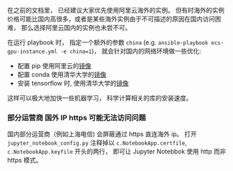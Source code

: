 在之前的文档里， 已经建议大家优先使用阿里云海外的实例。 但有时海外的实例价格可能比国内高很多，或者是某些海外实例由于不可描述的原因在国内访问困难， 那么选择阿里云国内的实例也未尝不可。

在运行 playbook 时， 指定一个额外的参数 `china` (e.g. `ansible-playbook ecs-gpu-instance.yml -e china=1`)， 就会针对国内的网络环境做一些优化:

- 配置 pip 使用阿里云的[镜像](http://mirrors.aliyun.com/pypi/simple/)
- 配置 conda 使用清华大学的[镜像](https://mirrors.tuna.tsinghua.edu.cn/help/anaconda/)
- 安装 tensorflow 时, 使用清华大学的[镜像](https://mirrors.tuna.tsinghua.edu.cn/help/tensorflow/)

这样可以极大地加快一些机器学习， 科学计算相关的库的安装速度。

### 部分运营商 国外 IP https 可能无法访问问题
国内部分运营商（例如上海电信) 会屏蔽通过 https 直连海外 ip。 打开 `jupyter_notebook_config.py` 注释掉以 `c.NotebookApp.certfile`, `c.NotebookApp.keyfile` 开头的两行， 即可让 Jupyter Notebbok 使用 http 而非 https 模式。